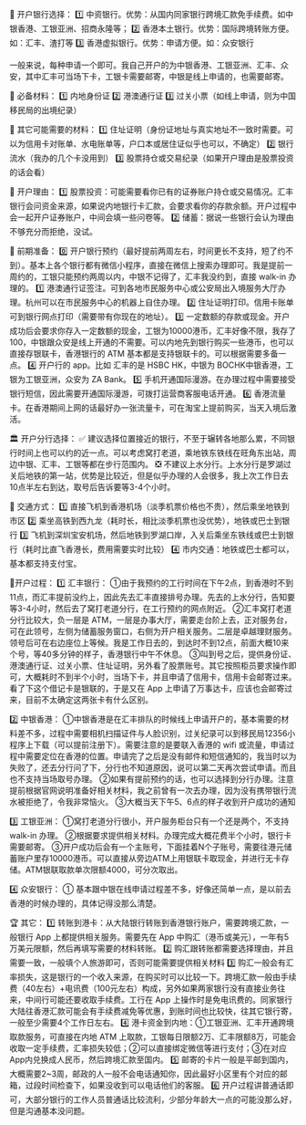 🏦 开户银行选择：
1️⃣ 中资银行。优势：从国内同家银行跨境汇款免手续费。如中银香港、工银亚洲、招商永隆等；
2️⃣ 香港本土银行。优势：国际跨境转账方便。如：汇丰、渣打等
3️⃣ 香港虚拟银行。优势：申请方便。如：众安银行

一般来说，每种申请一个即可。我自己开户的为中银香港、工银亚洲、汇丰、众安，其中汇丰可当场下卡，工银卡需要邮寄，中银是线上申请的，也需要邮寄。

📑 必备材料：
1️⃣ 内地身份证
2️⃣ 港澳通行证
3️⃣ 过关小票（如线上申请，则为中国移民局的出境纪录）

📑 其它可能需要的材料：
1️⃣ 住址证明（身份证地址与真实地址不一致时需要。可以为信用卡对账单、水电账单等，户口本或居住证似乎也可以，不确定）
2️⃣ 银行流水（我办的几个卡没用到）
3️⃣ 股票持仓或交易纪录（如果开户理由是股票投资的话会看）

💬 开户理由：
1️⃣ 股票投资：可能需要看你已有的证券账户持仓或交易情况。汇丰银行会问资金来源，如果说内地银行卡汇款，会要求看你的存款余额。开户过程中会一起开户证券账户，中间会填一些问卷等。
2️⃣ 储蓄：据说一些银行会认为理由不够充分而拒绝，没试。

🎯 前期准备：
0️⃣ 开户银行预约（最好提前两周左右，时间更长不支持，短了约不到）。基本上各个银行都有微信小程序，直接在微信上搜索办理即可。我是提前一周约的，工银只能预约两周以内，中银不记得了，汇丰我没约到，直接 walk-in 办理的。
1️⃣ 港澳通行证签注。可到各地市民服务中心或公安局出入境服务大厅办理。杭州可以在市民服务中心的机器上自住办理。
2️⃣ 住址证明打印。信用卡账单可到银行网点打印（需要带有你现在的地址）。
3️⃣ 一定数额的存款或现金。开户成功后会要求你存入一定数额的现金，工银为10000港币，汇丰好像不限，我存了 100，中银跟众安是线上开通的不需要。可以内地先到银行购买一些港币，也可以直接存银联卡，香港银行的 ATM 基本都是支持银联卡的。可以根据需要多备一点。
4️⃣ 开户行的 app。比如 汇丰的是 HSBC HK，中银为 BOCHK中银香港，工银为工银亚洲，众安为 ZA Bank。
5️⃣ 手机开通国际漫游。在办理过程中需要接受银行短信，因此需要开通国际漫游，可拨打运营商客服电话开通。
6️⃣ 香港流量卡。在香港期间上网的话最好办一张流量卡，可在淘宝上提前购买，当天入境后激活。

🏛️ 开户分行选择：
✅ 建议选择位置接近的银行，不至于辗转各地那么累，不同银行时间上也可以约的近一点。可以考虑窝打老道，乘地铁东铁线在旺角东出站，周边中银、汇丰、工银等都在步行范围内。
❎ 不建议上水分行。上水分行是罗湖过关后地铁的第一站，优势是比较近，但是似乎办理的人会很多，我上次工作日去10点半左右到达，取号后告诉要等3-4个小时。

🚋 交通方式：
1️⃣ 直接飞机到香港机场（淡季机票价格也不贵），然后乘坐地铁到市区
2️⃣ 乘坐高铁到西九龙（耗时长，相比淡季机票也没优势），地铁或巴士到银行
3️⃣ 飞机到深圳宝安机场，然后地铁到罗湖口岸，入关后乘坐东铁线或巴士到银行（耗时比直飞香港长，费用需要实时比较）
4️⃣ 市内交通：地铁或巴士都可以，基本都支持支付宝。

💁开户过程：
1️⃣ 汇丰银行：
①由于我预约的工行时间在下午2点，到香港时不到11点，而汇丰提前没约上，因此先去汇丰直接排号办理。先去的上水分行，告知要等3-4小时，然后去了窝打老道分行，在工行预约的网点附近。
②汇丰窝打老道分行比较大，负一层是 ATM，一层是办事大厅，需要走台阶上去，正对服务台，可在此领号，左侧为储蓄服务窗口，右侧为开户相关服务。二层是卓越理财服务。领号后可在右边座位上等候。我是工作日去的，到达时不到12点，前面大概10来个号，等40多分钟的样子，香港银行中午不休息。
③叫到号之后，提供身份证、港澳通行证、过关小票、住址证明，另外看了股票账号。其它按照柜员要求操作即可，大概耗时不到半个小时，当场下卡，并且申请了信用卡，信用卡会邮寄过来。看了下这个借记卡是银联的，于是又在 App 上申请了万事达卡，应该也会邮寄过来，目前不太确定这两张卡有什么区别。

2️⃣ 中银香港：
①中银香港是在汇丰排队的时候线上申请开户的，基本需要的材料差不多，过程中需要相机扫描证件与人脸识别，过关纪录可以到移民局12356小程序上下载（可以提前注册下）。需要注意的是要联入香港的 wifi 或流量，申请过程中需要定位在香港的位置。申请完了之后是没有邮件和短信通知的，我当时以为失败了，还去分行问了下，分行也不知道原因，说可以第二天再次尝试申请。而且也不支持当场取号办理。
②如果有提前预约的话，也可以选择到分行办理。注意提前根据官网说明准备好相关材料，我之前曾有一次去办理，因为没有携带银行流水被拒绝了，令我非常恼火。
③大概当天下午5、6点的样子收到开户成功的通知

3️⃣ 工银亚洲：
①窝打老道分行很小，开户服务柜台只有一个还是两个，不支持 walk-in 办理。
②根据要求提供相关材料。办理完成大概花费半个小时，银行卡需要邮寄。
③开户成功后会有一个主账号，下面挂着N个子账号，需要往港元储蓄账户里存10000港币。可以直接从旁边ATM上用银联卡取现金，并进行无卡存储。ATM银联取款单次限额4000，可分次取出。

4️⃣ 众安银行：
① 基本跟中银在线申请过程差不多，好像还简单一点，是以前去香港的时候办理的，具体记得没那么清楚。

🏆 其它：
1️⃣ 转账到港卡：从大陆银行转账到香港银行账户，需要跨境汇款，一般银行 App 上都提供相关服务。需要先在 App 中购汇（港币或美元），一年有5万美元限额，然后再填写需要的材料转账。
2️⃣ 购汇跟转账都需要选择理由，并且需要一致，一般填个人旅游即可，否则可能需要提供相关材料
3️⃣ 购汇一般会有汇率损失，这是银行的一个收入来源，在购买时可以比较一下。跨境汇款一般由手续费（40左右）+电讯费（100元左右）构成，另外如果两家银行没有直接业务往来，中间行可能还要收取手续费。工行在 App 上操作时是免电讯费的。同家银行大陆往香港汇款可能会有手续费减免等优惠，到账时间也比较快，往其它银行寄，一般至少需要4个工作日左右。
4️⃣ 港卡资金到内地：①工银亚洲、汇丰开通跨境取款服务，可直接在内地 ATM 上取款，工银每日限额2万、汇丰限额8万，可能会收取一定手续费，汇率损失较低；②可以直接绑定微信等进行支付；③在对应App内兑换成人民币，然后跨境汇款至国内。
5️⃣ 邮寄的卡片一般是平邮到国内，大概需要2~3周，邮政的人一般不会电话通知你，因此最好小区里有个对应的邮箱，过段时间检查下，如果没收到可以电话他们的客服。
6️⃣ 开户过程讲普通话即可，大部分银行的工作人员普通话比较流利，少部分年龄大一点的可能没那么好，但是沟通基本没问题。
